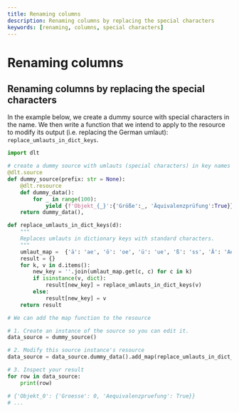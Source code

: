 ```yaml
---
title: Renaming columns
description: Renaming columns by replacing the special characters
keywords: [renaming, columns, special characters]
---
```


# Renaming columns

## Renaming columns by replacing the special characters

In the example below, we create a dummy source with special characters in the name. We then write a
function that we intend to apply to the resource to modify its output (i.e. replacing the German
umlaut): `replace_umlauts_in_dict_keys`.

```python
import dlt

# create a dummy source with umlauts (special characters) in key names (um)
@dlt.source
def dummy_source(prefix: str = None):
    @dlt.resource
    def dummy_data():
        for _ in range(100):
            yield {f'Objekt_{_}':{'Größe':_, 'Äquivalenzprüfung':True}}
    return dummy_data(),

def replace_umlauts_in_dict_keys(d):
    """
    Replaces umlauts in dictionary keys with standard characters.
    """
    umlaut_map =  {'ä': 'ae', 'ö': 'oe', 'ü': 'ue', 'ß': 'ss', 'Ä': 'Ae', 'Ö': 'Oe', 'Ü': 'Ue'}
    result = {}
    for k, v in d.items():
        new_key = ''.join(umlaut_map.get(c, c) for c in k)
        if isinstance(v, dict):
            result[new_key] = replace_umlauts_in_dict_keys(v)
        else:
            result[new_key] = v
    return result

# We can add the map function to the resource

# 1. Create an instance of the source so you can edit it.
data_source = dummy_source()

# 2. Modify this source instance's resource
data_source = data_source.dummy_data().add_map(replace_umlauts_in_dict_keys)

# 3. Inspect your result
for row in data_source:
    print(row)

# {'Objekt_0': {'Groesse': 0, 'Aequivalenzpruefung': True}}
# ...
```

